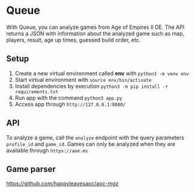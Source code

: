 # Queue
With Queue, you can analyze games from Age of Empires II DE. The API returns a JSON with information about the analyzed game such as map, players, result, age up times, guessed build order, etc.

## Setup
1. Create a new virtual environment called **env** with `python3 -m venv env`
2. Start virtual environment with `source env/bin/activate`
3. Install dependencies by execution `python3 -m pip install -r requirements.txt`
4. Run app with the command `python3 app.py`
5. Access app through `http://127.0.0.1:8080/`

## API
To analyze a game, call the `analyze` endpoint with the query parameters `profile_id` and `game_id`.
Games can only be analyzed when they are available through `https://aoe.ms`

## Game parser
https://github.com/happyleavesaoc/aoc-mgz

